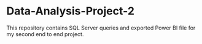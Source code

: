 # Data-Analysis-Project-2
This repository contains SQL Server queries and exported Power BI file for my second end to end project. 

